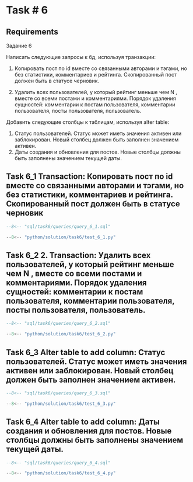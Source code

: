 # Task # 6
## Requirements

Задание 6

Написать следующие запросы к бд, используя транзакции:

1. Копировать пост по id вместе со связанными авторами и тэгами, но без статистики, комментариев и рейтинга. Скопированный пост должен быть в статусе черновик.

2. Удалить всех пользователей, у который рейтинг меньше чем N , вместе со всеми постами и комментариями. Порядок удаления сущностей: комментарии к постам пользователя, комментарии пользователя, посты пользователя, пользователь.

Добавить следующие столбцы к таблицам, используя alter table:

1. Статус пользователей. Статус может иметь значения активен или заблокирован. Новый столбец должен быть заполнен значением активен.
2. Даты создания и обновления для постов. Новые столбцы должны быть заполнены значением текущей даты.



## Task 6_1 Transaction: Копировать пост по id вместе со связанными авторами и тэгами, но без статистики, комментариев и рейтинга. Скопированный пост должен быть в статусе черновик

```sql
--8<-- "sql/task6/queries/query_6_1.sql"
```
```py
--8<-- "python/solution/task6/test_6_1.py"
```
## Task 6_2 2. Transaction: Удалить всех пользователей, у который рейтинг меньше чем N , вместе со всеми постами и комментариями. Порядок удаления сущностей: комментарии к постам пользователя, комментарии пользователя, посты пользователя, пользователь.

```sql
--8<-- "sql/task6/queries/query_6_2.sql"
```
```py
--8<-- "python/solution/task6/test_6_2.py"
```

## Task 6_3 Alter table to add column: Статус пользователей. Статус может иметь значения активен или заблокирован. Новый столбец должен быть заполнен значением активен.

```sql
--8<-- "sql/task6/queries/query_6_3.sql"
```
```py
--8<-- "python/solution/task6/test_6_3.py"
```

## Task 6_4 Alter table to add column: Даты создания и обновления для постов. Новые столбцы должны быть заполнены значением текущей даты.

```sql
--8<-- "sql/task6/queries/query_6_4.sql"
```
```py
--8<-- "python/solution/task6/test_6_4.py"
```
